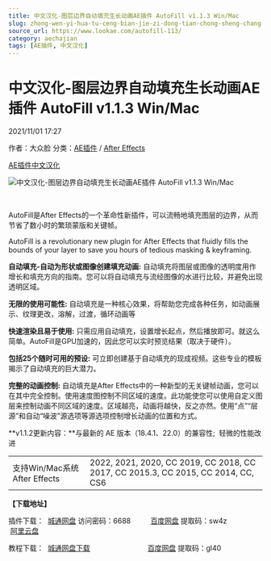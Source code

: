 ```yaml
---
title: 中文汉化-图层边界自动填充生长动画AE插件 AutoFill v1.1.3 Win/Mac
slug: zhong-wen-yi-hua-tu-ceng-bian-jie-zi-dong-tian-chong-sheng-chang-dong-hua-aecha-jian-autofill-v1-1-3-win-mac
source_url: https://www.lookae.com/autofill-113/
category: aechajian
tags: [AE插件, 中文汉化]
---
```

# 中文汉化-图层边界自动填充生长动画AE插件 AutoFill v1.1.3 Win/Mac

2021/11/01 17:27

作者：大众脸
分类：[AE插件](https://www.lookae.com/after-effects/aechajian/) / [After Effects](https://www.lookae.com/after-effects/)

[AE插件](https://www.lookae.com/tag/ae%e6%8f%92%e4%bb%b6/)[中文汉化](https://www.lookae.com/tag/%e4%b8%ad%e6%96%87%e6%b1%89%e5%8c%96/)

![中文汉化-图层边界自动填充生长动画AE插件 AutoFill v1.1.3 Win/Mac](https://www.lookae.com/wp-content/uploads/2020/09/AutoFill.jpg "中文汉化-图层边界自动填充生长动画AE插件 AutoFill v1.1.3 Win/Mac-LookAE.com")

[﻿﻿﻿](https://cloud.video.taobao.com//play/u/705956171/p/1/e/6/t/1/279977807409.mp4)

AutoFill是After Effects的一个革命性新插件，可以流畅地填充图层的边界，从而节省了数小时的繁琐蒙版和关键帧。

AutoFill is a revolutionary new plugin for After Effects that fluidly fills the bounds of your layer to save you hours of tedious masking & keyframing.

**自动填充-自动为形状或图像创建填充动画:** 自动填充将图层或图像的透明度用作增长和填充方向的指南。您可以将自动填充与流经图像的水进行比较，并避免出现透明区域。

**无限的使用可能性:** 自动填充是一种核心效果，将帮助您完成各种任务，如动画展示、纹理更改，溶解，过渡，循环动画等

**快速渲染且易于使用:** 只需应用自动填充，设置增长起点，然后播放即可。就这么简单。AutoFill是GPU加速的，因此您可以实时预览结果（取决于硬件）。

**包括25个随时可用的预设:** 可立即创建基于自动填充的现成视频。这些专业的模板揭示了自动填充的巨大潜力。

**完整的动画控制:** 自动填充是After Effects中的一种新型的无关键帧动画，您可以在其中完全控制。使用速度图控制不同区域的速度。此功能使您可以使用自定义图层来控制动画不同区域的速度。区域越亮，动画将越快，反之亦然。使用“点”“层源”和自动“噪波”源选项等源选项控制增长动画的位置和方式。

**v1.1.2更新内容：**与最新的 AE 版本（18.4.1、22.0）的兼容性;  轻微的性能改进

|  |  |
| --- | --- |
| 支持Win/Mac系统 After Effects | 2022, 2021, 2020, CC 2019, CC 2018, CC 2017, CC 2015.3, CC 2015, CC 2014, CC, CS6 |

**【下载地址】**

插件下载：  [城通网盘](https://url62.ctfile.com/f/680462-519335083-e69a1b) 访问密码：6688          [百度网盘](https://pan.baidu.com/s/15YdhUKh4C4Kv6ybMXCsQBA) 提取码：sw4z                [阿里云盘](https://www.aliyundrive.com/s/i93q8oL8Bry)

教程下载：  [城通网盘下载](https://089u.com/file/680462-461545167)                             [百度网盘](https://pan.baidu.com/s/18--fk2TQEF4sAtnKyxNhnQ) 提取码：gl40
